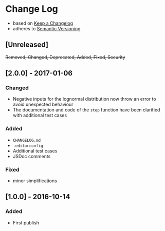 <!-- markdownlint-disable MD022 MD024 MD026 MD032 MD041 -->

# Change Log

- based on [Keep a Changelog](http://keepachangelog.com/)
- adheres to [Semantic Versioning](http://semver.org/).

## [Unreleased]
~~Removed, Changed, Deprecated, Added, Fixed, Security~~


## [2.0.0] - 2017-01-06
### Changed
- Negative inputs for the lognormal distribution now throw an error to avoid unexpected behaviour
- The documentation and code of the `step` function have been clarified with additional test cases

### Added
- `CHANGELOG.md`
- `.editorconfig`
- Additional test cases
- JSDoc comments

### Fixed
- minor simplifications

## [1.0.0] - 2016-10-14
### Added
- First publish

